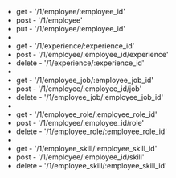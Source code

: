 * get - '/1/employee/:employee_id'
* post - '/1/employee'
* put - '/1/employee/:employee_id'
* 
* get - '/1/experience/:experience_id'
* post - '/1/employee/:employee_id/experience'
* delete - '/1/experience/:experience_id'
* 
* get - '/1/employee_job/:employee_job_id'
* post - '/1/employee/:employee_id/job'
* delete - '/1/employee_job/:employee_job_id'
* 
* get - '/1/employee_role/:employee_role_id'
* post - '/1/employee/:employee_id/role'
* delete - '/1/employee_role/:employee_role_id'
* 
* get - '/1/employee_skill/:employee_skill_id'
* post - '/1/employee/:employee_id/skill'
* delete - '/1/employee_skill/:employee_skill_id'